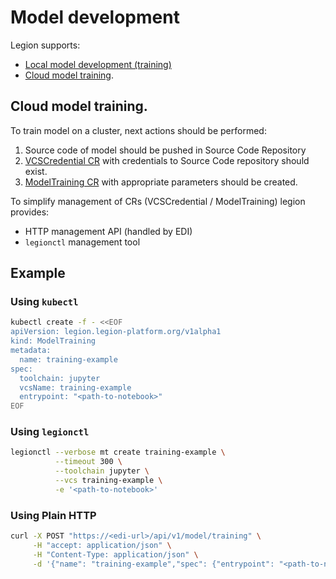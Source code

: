 # Model development

Legion supports:
* [Local model development (training)](./gs_local_run.md)
* [Cloud model training](#cloud-model-training).

## Cloud model training.
To train model on a cluster, next actions should be performed:
1. Source code of model should be pushed in Source Code Repository
2. [VCSCredential CR](./ref_crds.md) with credentials to Source Code repository should exist.
3. [ModelTraining CR](./ref_crds.md) with appropriate parameters should be created.

To simplify management of CRs (VCSCredential / ModelTraining) legion provides:
* HTTP management API (handled by EDI)
* `legionctl` management tool

## Example

### Using `kubectl`

```bash
kubectl create -f - <<EOF
apiVersion: legion.legion-platform.org/v1alpha1
kind: ModelTraining
metadata:
  name: training-example
spec:
  toolchain: jupyter
  vcsName: training-example
  entrypoint: "<path-to-notebook>"
EOF
```

### Using `legionctl`

```bash
legionctl --verbose mt create training-example \
          --timeout 300 \
          --toolchain jupyter \
          --vcs training-example \
          -e '<path-to-notebook>'
```

### Using Plain HTTP

```bash
curl -X POST "https://<edi-url>/api/v1/model/training" \
     -H "accept: application/json" \
     -H "Content-Type: application/json" \
     -d '{"name": "training-example","spec": {"entrypoint": "<path-to-notebook>","toolchain": "jupyter", "vcsName": "training-example"}}'
```

